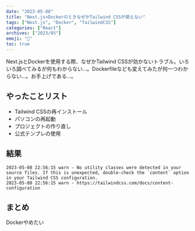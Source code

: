 ```yaml
---
date: "2023-05-08"
title: "Next.js×DockerのときなぜかTailwind CSSが使えない"
tags: ["Next.js", "Docker", "TailwindCSS"]
categories: ["React"]
archives: ["2023/05"]
emoji: "🧪"
toc: true
---
```


Next.jsとDockerを使用する際、なぜかTailwind CSSが効かないトラブル。いろいろ調べてみるが何もわからない...。Dockerfileなども変えてみたが何一つわからない...。お手上げである...。

## やったことリスト
- Tailwind CSSの再インストール
- パソコンの再起動
- プロジェクトの作り直し
- 公式テンプレの使用

## 結果
```shell
2023-05-08 22:56:15 warn - No utility classes were detected in your source files. If this is unexpected, double-check the `content` option in your Tailwind CSS configuration.
2023-05-08 22:56:15 warn - https://tailwindcss.com/docs/content-configuration
```

## まとめ
Dockerやめたい